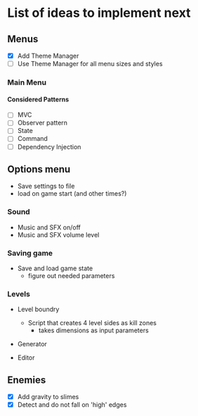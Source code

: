 # List of ideas to implement next

## Menus

- [X] Add Theme Manager
- [ ] Use Theme Manager for all menu sizes and styles

### Main Menu

#### Considered Patterns

- [ ] MVC
- [ ] Observer pattern
- [ ] State
- [ ] Command
- [ ] Dependency Injection

## Options menu

- Save settings to file
- load on game start (and other times?)

### Sound

- Music and SFX on/off
- Music and SFX volume level

### Saving game

- Save and load game state
  - figure out needed parameters

### Levels

- Level boundry

  - Script that creates 4 level sides as kill zones
    - takes dimensions as input parameters
- Generator
- Editor

## Enemies

- [x] Add gravity to slimes
- [x] Detect and do not fall on 'high' edges